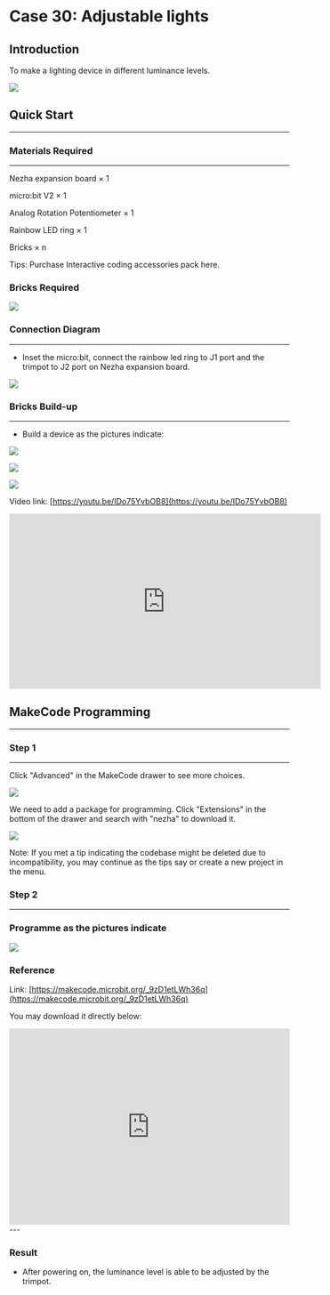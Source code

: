 # Case 30: Adjustable lights

## Introduction
To make a lighting device in different  luminance levels. 

![](./images/case_30_01.png)

## Quick Start 

---

### Materials Required

---
Nezha expansion board × 1

micro:bit V2 × 1

Analog Rotation Potentiometer  × 1

Rainbow LED ring  × 1

Bricks × n

Tips: Purchase Interactive coding accessories pack here. 

### Bricks Required

![](./images/case_30_02.png)


### Connection Diagram 
---
- Inset the micro:bit, connect the rainbow led ring to J1 port and the trimpot to J2 port on Nezha expansion board. 


![](./images/case_30_03.png)



### Bricks Build-up 

---

- Build a device as the pictures indicate: 

![](./images/case_30_04.png)

![](./images/case_30_05.png)

![](./images/case_30_01.png)

Video link: [https://youtu.be/IDo75YvbOB8](https://youtu.be/IDo75YvbOB8)

<iframe width="560" height="315" src="https://www.youtube.com/embed/IDo75YvbOB8" title="YouTube video player" frameborder="0" allow="accelerometer; autoplay; clipboard-write; encrypted-media; gyroscope; picture-in-picture" allowfullscreen></iframe>

## MakeCode Programming 

---


### Step 1

---

Click "Advanced" in the MakeCode drawer to see more choices. 

![](./images/case_01_10.png)




We need to add a package for programming. Click "Extensions" in the bottom of the drawer and search with "nezha" to download it. 

![](./images/case_03_09.png)

Note: If you met a tip indicating the codebase might be deleted due to incompatibility, you may continue as the tips say or create a new project in the menu. 

### Step 2

---

### Programme as the pictures indicate


![](./images/case_30_10.png)



### Reference

Link: [https://makecode.microbit.org/_9zD1etLWh36q](https://makecode.microbit.org/_9zD1etLWh36q)

You may download it directly below: 

<div style="position:relative;height:0;padding-bottom:70%;overflow:hidden;"><iframe style="position:absolute;top:0;left:0;width:100%;height:100%;" src="https://makecode.microbit.org/#pub:_9zD1etLWh36q" frameborder="0" sandbox="allow-popups allow-forms allow-scripts allow-same-origin"></iframe></div>  
---

### Result 
- After powering on, the luminance level is able to be adjusted by the trimpot.

